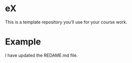 # eX
This is a template repository you’ll use for your course work.
# Example
I have updated the REDAME.md file.
